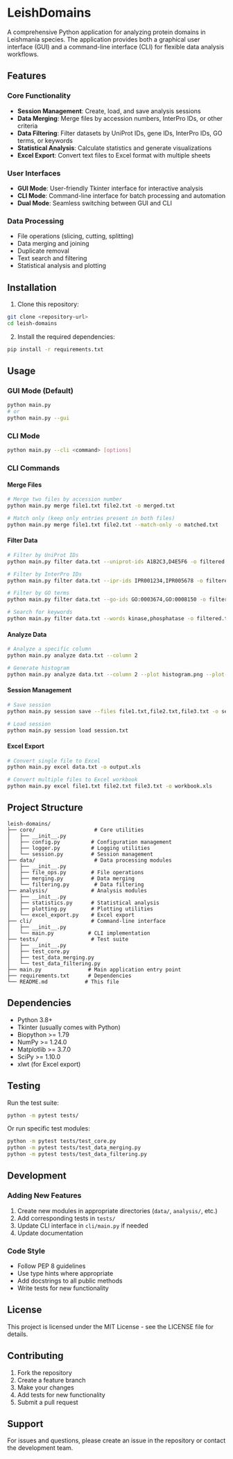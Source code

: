 # LeishDomains

A comprehensive Python application for analyzing protein domains in Leishmania species. The application provides both a graphical user interface (GUI) and a command-line interface (CLI) for flexible data analysis workflows.

## Features

### Core Functionality
- **Session Management**: Create, load, and save analysis sessions
- **Data Merging**: Merge files by accession numbers, InterPro IDs, or other criteria
- **Data Filtering**: Filter datasets by UniProt IDs, gene IDs, InterPro IDs, GO terms, or keywords
- **Statistical Analysis**: Calculate statistics and generate visualizations
- **Excel Export**: Convert text files to Excel format with multiple sheets

### User Interfaces
- **GUI Mode**: User-friendly Tkinter interface for interactive analysis
- **CLI Mode**: Command-line interface for batch processing and automation
- **Dual Mode**: Seamless switching between GUI and CLI

### Data Processing
- File operations (slicing, cutting, splitting)
- Data merging and joining
- Duplicate removal
- Text search and filtering
- Statistical analysis and plotting

## Installation

1. Clone this repository:
```bash
git clone <repository-url>
cd leish-domains
```

2. Install the required dependencies:
```bash
pip install -r requirements.txt
```

## Usage

### GUI Mode (Default)
```bash
python main.py
# or
python main.py --gui
```

### CLI Mode
```bash
python main.py --cli <command> [options]
```

### CLI Commands

#### Merge Files
```bash
# Merge two files by accession number
python main.py merge file1.txt file2.txt -o merged.txt

# Match only (keep only entries present in both files)
python main.py merge file1.txt file2.txt --match-only -o matched.txt
```

#### Filter Data
```bash
# Filter by UniProt IDs
python main.py filter data.txt --uniprot-ids A1B2C3,D4E5F6 -o filtered.txt

# Filter by InterPro IDs
python main.py filter data.txt --ipr-ids IPR001234,IPR005678 -o filtered.txt

# Filter by GO terms
python main.py filter data.txt --go-ids GO:0003674,GO:0008150 -o filtered.txt

# Search for keywords
python main.py filter data.txt --words kinase,phosphatase -o filtered.txt
```

#### Analyze Data
```bash
# Analyze a specific column
python main.py analyze data.txt --column 2

# Generate histogram
python main.py analyze data.txt --column 2 --plot histogram.png --plot-type hist
```

#### Session Management
```bash
# Save session
python main.py session save --files file1.txt,file2.txt,file3.txt -o session.txt

# Load session
python main.py session load session.txt
```

#### Excel Export
```bash
# Convert single file to Excel
python main.py excel data.txt -o output.xls

# Convert multiple files to Excel workbook
python main.py excel file1.txt file2.txt file3.txt -o workbook.xls
```

## Project Structure

```
leish-domains/
├── core/                   # Core utilities
│   ├── __init__.py
│   ├── config.py          # Configuration management
│   ├── logger.py          # Logging utilities
│   └── session.py         # Session management
├── data/                   # Data processing modules
│   ├── __init__.py
│   ├── file_ops.py        # File operations
│   ├── merging.py         # Data merging
│   └── filtering.py        # Data filtering
├── analysis/              # Analysis modules
│   ├── __init__.py
│   ├── statistics.py      # Statistical analysis
│   ├── plotting.py        # Plotting utilities
│   └── excel_export.py    # Excel export
├── cli/                   # Command-line interface
│   ├── __init__.py
│   └── main.py           # CLI implementation
├── tests/                 # Test suite
│   ├── __init__.py
│   ├── test_core.py
│   ├── test_data_merging.py
│   └── test_data_filtering.py
├── main.py               # Main application entry point
├── requirements.txt      # Dependencies
└── README.md            # This file
```

## Dependencies

- Python 3.8+
- Tkinter (usually comes with Python)
- Biopython >= 1.79
- NumPy >= 1.24.0
- Matplotlib >= 3.7.0
- SciPy >= 1.10.0
- xlwt (for Excel export)

## Testing

Run the test suite:
```bash
python -m pytest tests/
```

Or run specific test modules:
```bash
python -m pytest tests/test_core.py
python -m pytest tests/test_data_merging.py
python -m pytest tests/test_data_filtering.py
```

## Development

### Adding New Features
1. Create new modules in appropriate directories (`data/`, `analysis/`, etc.)
2. Add corresponding tests in `tests/`
3. Update CLI interface in `cli/main.py` if needed
4. Update documentation

### Code Style
- Follow PEP 8 guidelines
- Use type hints where appropriate
- Add docstrings to all public methods
- Write tests for new functionality

## License

This project is licensed under the MIT License - see the LICENSE file for details.

## Contributing

1. Fork the repository
2. Create a feature branch
3. Make your changes
4. Add tests for new functionality
5. Submit a pull request

## Support

For issues and questions, please create an issue in the repository or contact the development team.